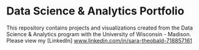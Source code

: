 # Data Science & Analytics Portfolio
This repository contains projects and visualizations created from the Data Science & Analytics program with the University of Wisconsin - Madison. 
Please view my [LinkedIn] www.linkedin.com/in/sara-theobald-718857161
